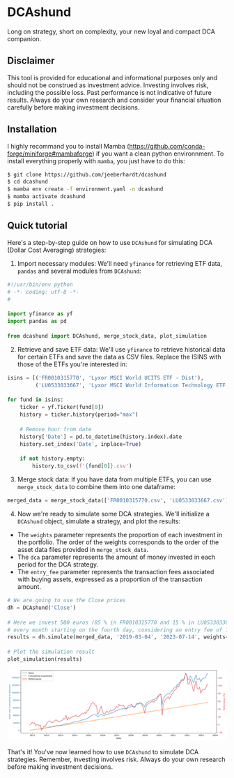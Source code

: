 # DCAshund
Long on strategy, short on complexity, your new loyal and compact DCA companion.

## Disclaimer
This tool is provided for educational and informational purposes only and should not be construed as investment advice. Investing involves risk, including the possible loss. Past performance is not indicative of future results. Always do your own research and consider your financial situation carefully before making investment decisions.

## Installation
I highly recommand you to install Mamba (https://github.com/conda-forge/miniforge#mambaforge) if you want a clean python environnment. To install everything properly with `mamba`, you just have to do this:

```bash
$ git clone https://github.com/jeeberhardt/dcashund
$ cd dcashund
$ mamba env create -f environment.yaml -n dcashund
$ mamba activate dcashund
$ pip install .
```

## Quick tutorial

Here's a step-by-step guide on how to use `DCAshund` for simulating DCA (Dollar Cost Averaging) strategies:

1. Import necessary modules: We'll need `yfinance` for retrieving ETF data, `pandas` and several modules from `DCAshund`:

```python
#!/usr/bin/env python
# -*- coding: utf-8 -*-
#

import yfinance as yf
import pandas as pd

from dcashund import DCAshund, merge_stock_data, plot_simulation

```

2. Retrieve and save ETF data: We'll use `yfinance` to retrieve historical data for certain ETFs and save the data as CSV files. Replace the ISINS with those of the ETFs you're interested in:

```python
isins = [('FR0010315770', 'Lyxor MSCI World UCITS ETF - Dist'),
         ('LU0533033667', 'Lyxor MSCI World Information Technology ETF - Dist')]

for fund in isins:
    ticker = yf.Ticker(fund[0])
    history = ticker.history(period="max")

    # Remove hour from date
    history['Date'] = pd.to_datetime(history.index).date
    history.set_index('Date', inplace=True)

    if not history.empty:
        history.to_csv(f'{fund[0]}.csv')

```

3. Merge stock data: If you have data from multiple ETFs, you can use `merge_stock_data` to combine them into one dataframe:

```python
merged_data = merge_stock_data(['FR0010315770.csv', 'LU0533033667.csv'])

```

4. Now we're ready to simulate some DCA strategies. We'll initialize a `DCAshund` object, simulate a strategy, and plot the results:

- The `weights` parameter represents the proportion of each investment in the portfolio. The order of the weights corresponds to the order of the asset data files provided in `merge_stock_data`.
- The `dca` parameter represents the amount of money invested in each period for the DCA strategy. 
- The `entry_fee` parameter represents the transaction fees associated with buying assets, expressed as a proportion of the transaction amount.

```python
# We are going to use the Close prices
dh = DCAshund('Close')

# Here we invest 500 euros (85 % in FR0010315770 and 15 % in LU0533033667) 
# every month starting on the fourth day, considering an entry fee of 1 %.
results = dh.simulate(merged_data, '2019-03-04', '2023-07-14', weights=[0.85, 0.15], dca=500, entry_fee=1./100)

# Plot the simulation result
plot_simulation(results)

```

![DCA simple testing](/data/test.png?raw=true)

That's it! You've now learned how to use `DCAshund` to simulate DCA strategies. Remember, investing involves risk. Always do your own research before making investment decisions.
